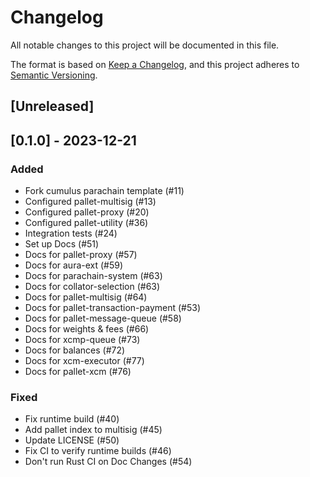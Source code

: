# Changelog

All notable changes to this project will be documented in this file.

The format is based on [Keep a Changelog](https://keepachangelog.com/en/1.0.0/),
and this project adheres to [Semantic Versioning](https://semver.org/spec/v2.0.0.html).

## [Unreleased]

## [0.1.0] - 2023-12-21

### Added

- Fork cumulus parachain template (#11)
- Configured pallet-multisig (#13)
- Configured pallet-proxy (#20)
- Configured pallet-utility (#36)
- Integration tests (#24)
- Set up Docs (#51)
- Docs for pallet-proxy (#57)
- Docs for aura-ext (#59)
- Docs for parachain-system (#63)
- Docs for collator-selection (#63) 
- Docs for pallet-multisig (#64)
- Docs for pallet-transaction-payment (#53)
- Docs for pallet-message-queue (#58)
- Docs for weights & fees (#66)
- Docs for xcmp-queue (#73)
- Docs for balances (#72)
- Docs for xcm-executor (#77)
- Docs for pallet-xcm (#76)

### Fixed

- Fix runtime build (#40)
- Add pallet index to multisig (#45)
- Update LICENSE (#50)
- Fix CI to verify runtime builds (#46)
- Don't run Rust CI on Doc Changes (#54)
